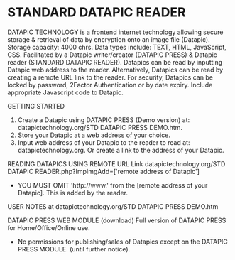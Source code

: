 # STANDARD DATAPIC READER

DATAPIC TECHNOLOGY is a
frontend internet technology allowing secure storage & retrieval of data by encryption onto an image file (Datapic). 
Storage capacity: 4000 chrs.  Data types include: TEXT, HTML, JavaScript, CSS.
Facilitated by a Datapic writer/creator (DATAPIC PRESS) & Datapic reader (STANDARD DATAPIC READER).
Datapics can be read by inputting Datapic web address to the reader.
Alternatively, Datapics can be read  by creating a remote URL link to the reader.
For security, Datapics can be locked by password, 2Factor Authentication or by date expiry. Include appropriate Javascript code to Datapic.

GETTING STARTED
1. Create a Datapic using DATAPIC PRESS (Demo version) at: datapictechnology.org/STD DATAPIC PRESS DEMO.htm.
2. Store your Datapic at a web address of your choice.
3. Input web address of your Datapic to the reader to read at: datapictechnology.org.
Or create a link to the address of your Datapic.

READING DATAPICS USING REMOTE URL Link
datapictechnology.org/STD DATAPIC READER.php?ImpImgAdd=['remote address of Datapic'] 
* YOU MUST OMIT 'http://www.' from the [remote address of your Datapic]. This is added by the reader.

USER NOTES at datapictechnology.org/STD DATAPIC PRESS DEMO.htm

DATAPIC PRESS WEB MODULE (download)
Full version of DATAPIC PRESS for Home/Office/Online use.
* No permissions for publishing/sales of Datapics except on the DATAPIC PRESS MODULE.
(until further notice).
